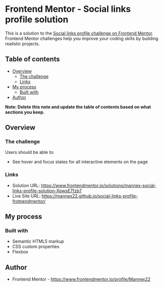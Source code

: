 # Frontend Mentor - Social links profile solution

This is a solution to the [Social links profile challenge on Frontend Mentor](https://www.frontendmentor.io/challenges/social-links-profile-UG32l9m6dQ). Frontend Mentor challenges help you improve your coding skills by building realistic projects. 

## Table of contents

- [Overview](#overview)
  - [The challenge](#the-challenge)
  - [Links](#links)
- [My process](#my-process)
  - [Built with](#built-with)
- [Author](#author)

**Note: Delete this note and update the table of contents based on what sections you keep.**

## Overview

### The challenge

Users should be able to:

- See hover and focus states for all interactive elements on the page

### Links

- Solution URL: https://www.frontendmentor.io/solutions/mannex-social-links-profile-solution-XpwsE7fzb7
- Live Site URL: https://mannex22.github.io/social-links-profile-frotnendmentor/

## My process

### Built with

- Semantic HTML5 markup
- CSS custom properties
- Flexbox

## Author

- Frontend Mentor - https://www.frontendmentor.io/profile/Mannex22
